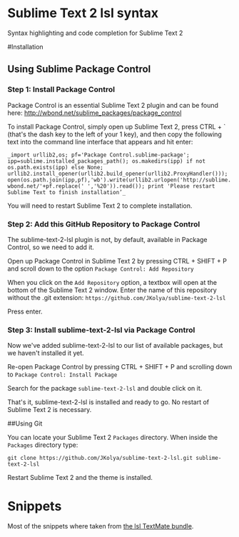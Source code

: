 # Sublime Text 2 lsl syntax

Syntax highlighting and code completion for Sublime Text 2 

#Installation

## Using Sublime Package Control

### Step 1: Install Package Control

Package Control is an essential Sublime Text 2 plugin and can be found here:  http://wbond.net/sublime_packages/package_control

To install Package Control, simply open up Sublime Text 2, press CTRL + ` (that's the dash key to the left of your 1 key), and then copy the following text into the command line interface that appears and hit enter:

`_import urllib2,os; pf='Package Control.sublime-package'; ipp=sublime.installed_packages_path(); os.makedirs(ipp) if not os.path.exists(ipp) else None; urllib2.install_opener(urllib2.build_opener(urllib2.ProxyHandler())); open(os.path.join(ipp,pf),'wb').write(urllib2.urlopen('http://sublime.wbond.net/'+pf.replace(' ','%20')).read()); print 'Please restart Sublime Text to finish installation’_`

You will need to restart Sublime Text 2 to complete installation.

### Step 2: Add this GitHub Repository to Package Control

The sublime-text-2-lsl plugin is not, by default, available in Package Control, so we need to add it.

Open up Package Control in Sublime Text 2 by pressing CTRL + SHIFT + P and scroll down to the option `Package Control: Add Repository`

When you click on the `Add Repository` option, a textbox will open at the bottom of the Sublime Text 2 window.  Enter the name of this repository without the .git extension:  `https://github.com/JKolya/sublime-text-2-lsl`

Press enter.

### Step 3: Install sublime-text-2-lsl via Package Control

Now we've added sublime-text-2-lsl to our list of available packages, but we haven't installed it yet.

Re-open Package Control by pressing CTRL + SHIFT + P and scrolling down to `Package Control: Install Package`

Search for the package `sublime-text-2-lsl` and double click on it.

That's it, sublime-text-2-lsl is installed and ready to go.  No restart of Sublime Text 2 is necessary.

##Using Git

You can locate your Sublime Text 2 `Packages` directory. When inside the `Packages` directory type:

`git clone https://github.com/JKolya/sublime-text-2-lsl.git sublime-text-2-lsl`

Restart Sublime Text 2 and the theme is installed.

# Snippets

Most of the snippets where taken from [the lsl TextMate bundle](http://forums-archive.secondlife.com/54/ae/89389/1.html).
